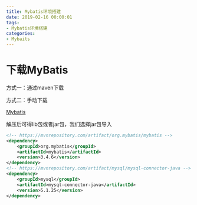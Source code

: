 ```yaml
---
title: Mybatis环境搭建
date: 2019-02-16 00:00:01
tags: 
- Mybatis环境搭建
categories: 
- Mybaits
---
```


# 下载MyBatis

方式一：通过maven下载

方式二：手动下载

[Mybatis](https://github.com/mybatis/mybatis-3/releases)

解压后可得lib包或者jar包，我们选择jar包导入


```xml
<!-- https://mvnrepository.com/artifact/org.mybatis/mybatis -->
<dependency>
    <groupId>org.mybatis</groupId>
    <artifactId>mybatis</artifactId>
    <version>3.4.6</version>
</dependency>
<!-- https://mvnrepository.com/artifact/mysql/mysql-connector-java -->
<dependency>
    <groupId>mysql</groupId>
    <artifactId>mysql-connector-java</artifactId>
    <version>5.1.25</version>
</dependency>

```
